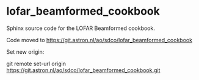 # lofar_beamformed_cookbook
Sphinx source code for the LOFAR Beamformed cookbook.

Code moved to https://git.astron.nl/ao/sdco/lofar_beamformed_cookbook

Set new origin:

git remote set-url origin https://git.astron.nl/ao/sdco/lofar_beamformed_cookbook.git
